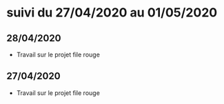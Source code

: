 # suivi du 27/04/2020 au 01/05/2020

## 28/04/2020

* Travail sur le projet file rouge

## 27/04/2020

* Travail sur le projet file rouge